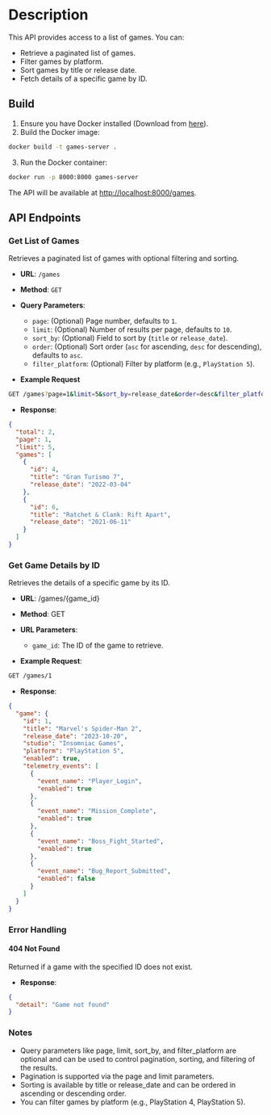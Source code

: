 # Description

This API provides access to a list of games. You can:

- Retrieve a paginated list of games.
- Filter games by platform.
- Sort games by title or release date.
- Fetch details of a specific game by ID.

## Build

1. Ensure you have Docker installed (Download from [here](https://www.docker.com/products/docker-desktop/)).
2. Build the Docker image:

```bash
docker build -t games-server .
```

3. Run the Docker container:

```bash
docker run -p 8000:8000 games-server
```

The API will be available at [http://localhost:8000/games](http://localhost:8000/games).

## API Endpoints

### Get List of Games

Retrieves a paginated list of games with optional filtering and sorting.

- **URL**: `/games`
- **Method**: `GET`
- **Query Parameters**:

  - `page`: (Optional) Page number, defaults to `1`.
  - `limit`: (Optional) Number of results per page, defaults to `10`.
  - `sort_by`: (Optional) Field to sort by (`title` or `release_date`).
  - `order`: (Optional) Sort order (`asc` for ascending, `desc` for descending), defaults to `asc`.
  - `filter_platform`: (Optional) Filter by platform (e.g., `PlayStation 5`).

- **Example Request**

```bash
GET /games?page=1&limit=5&sort_by=release_date&order=desc&filter_platform=PlayStation%205
```

- **Response**:

```json
{
  "total": 2,
  "page": 1,
  "limit": 5,
  "games": [
    {
      "id": 4,
      "title": "Gran Turismo 7",
      "release_date": "2022-03-04"
    },
    {
      "id": 6,
      "title": "Ratchet & Clank: Rift Apart",
      "release_date": "2021-06-11"
    }
  ]
}
```

### Get Game Details by ID

Retrieves the details of a specific game by its ID.

- **URL**: /games/{game_id}
- **Method**: GET
- **URL Parameters**:

  - `game_id`: The ID of the game to retrieve.

- **Example Request**:

```bash
GET /games/1
```

- **Response**:

```json
{
  "game": {
    "id": 1,
    "title": "Marvel's Spider-Man 2",
    "release_date": "2023-10-20",
    "studio": "Insomniac Games",
    "platform": "PlayStation 5",
    "enabled": true,
    "telemetry_events": [
      {
        "event_name": "Player_Login",
        "enabled": true
      },
      {
        "event_name": "Mission_Complete",
        "enabled": true
      },
      {
        "event_name": "Boss_Fight_Started",
        "enabled": true
      },
      {
        "event_name": "Bug_Report_Submitted",
        "enabled": false
      }
    ]
  }
}
```

### Error Handling

#### 404 Not Found

Returned if a game with the specified ID does not exist.

- **Response**:

```json
{
  "detail": "Game not found"
}
```

### Notes

- Query parameters like page, limit, sort_by, and filter_platform are optional and can be used to control pagination, sorting, and filtering of the results.
- Pagination is supported via the page and limit parameters.
- Sorting is available by title or release_date and can be ordered in ascending or descending order.
- You can filter games by platform (e.g., PlayStation 4, PlayStation 5).
